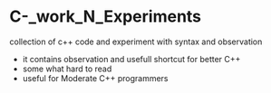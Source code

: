 # C-_work_N_Experiments
collection of c++ code and experiment with syntax and observation
- it contains observation and usefull shortcut for better C++
- some what hard to read
- useful for Moderate C++ programmers
